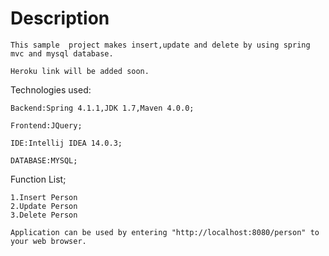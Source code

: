 # Description

	This sample  project makes insert,update and delete by using spring mvc and mysql database.
	
	Heroku link will be added soon.
	
  Technologies used:
	
	Backend:Spring 4.1.1,JDK 1.7,Maven 4.0.0;
	
	Frontend:JQuery;
	
	IDE:Intellij IDEA 14.0.3;
	
	DATABASE:MYSQL;
	
  Function List;
	
	1.Insert Person
	2.Update Person
	3.Delete Person
	
	Application can be used by entering "http://localhost:8080/person" to your web browser.